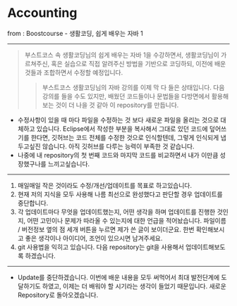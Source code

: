 # Accounting
from : Boostcourse - 생활코딩, 쉽게 배우는 자바 1
 * * *

> 부스트코스 속 생활코딩님의 쉽게 배우는 자바 1을 수강하면서, 생활코딩님이 가르쳐주신, 혹은 실습으로 직접 알려주신 방법을 기반으로 코딩하되, 이전에 배운 것들과 조합하면서 수정할 예정입니다.  
> > 부스트코스 생활코딩님의 자바 강의를 이제 막 다 들은 상태입니다. 다음 강의를 들을 수도 있지만, 배웠던 코드들이나 문법들을 다방면에서 활용해보는 것이 더 나을 것 같아 이 repository를 만듭니다. 

* 수정사항이 있을 때 마다 파일을 수정하는 것 보다 새로운 파일을 올리는 것으로 대체하고 있습니다. Eclipse에서 작성한 부분을 복사해서 그대로 있던 코드에 덮어쓰기를 한다면, 깃허브는 코드 전체를 수정한 것으로 인식할텐데, 그렇게 인식되게 냅두고싶진 않습니다. 아직 깃허브를 다루는 능력이 부족한 것 같습니다.
* 나중에 내 repository의 첫 번째 코드와 마지막 코드를 비교하면서 내가 이만큼 성장했구나를 느끼고싶습니다.

* * *

1. 매일매일 작은 것이라도 수정/개선/업데이트를 목표로 하고있습니다.
2. 현재 저의 지식을 모두 사용해 나름 최선으로 완성했다고 판단할 경우 업데이트를 중단합니다.
3. 각 업데이트마다 무엇을 업데이트했는지, 어떤 생각을 하며 업데이트를 진행한 것인지, 어떤 고민이나 문제가 따라올 수 있는지에 대한 언급을 적어놨습니다. 파일이름 / 버전정보 옆의 점 세개 버튼을 누르면 제가 쓴 글이 보이더군요. 한번 확인해보시고 좋은 생각이나 아이디어, 조언이 있으시면 남겨주세요. 
4. git 사용법을 익히고 있습니다. 다음 repository는 git을 사용해서 업데이트해보도록 하겠습니다.

* * *
* Update를 중단하겠습니다. 이번에 배운 내용을 모두 써먹어서 최대 발전단계에 도달하기도 하였고, 이제는 더 배워야 할 시기라는 생각이 들었기 때문입니다. 새로운 Repository로 돌아오겠습니다.
